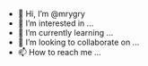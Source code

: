- 👋 Hi, I’m @mrygry
- 👀 I’m interested in ...
- 🌱 I’m currently learning ...
- 💞️ I’m looking to collaborate on ...
- 📫 How to reach me ...

<!---
mrygry/mrygry is a ✨ special ✨ repository because its `README.md` (this file) appears on your GitHub profile.
You can click the Preview link to take a look at your changes.
--->
